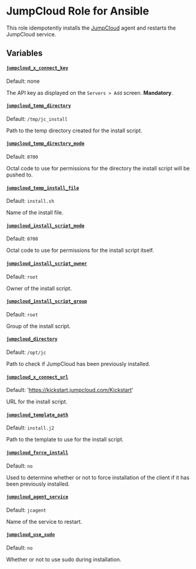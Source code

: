 # JumpCloud Role for Ansible
This role idempotently installs the [JumpCloud][jumpcloud] agent and restarts the JumpCloud service.

## Variables

#### [`jumpcloud_x_connect_key`][jc-x-connect-key]
Default: none

The API key as displayed on the `Servers > Add` screen. **Mandatory**.

#### [`jumpcloud_temp_directory`][jc-temp-directory]
Default: `/tmp/jc_install`

Path to the temp directory created for the install script.
#### [`jumpcloud_temp_directory_mode`][jc-temp-directory-mode]
Default: `0700`

Octal code to use for permissions for the directory the install script will be pushed to.

#### [`jumpcloud_temp_install_file`][jc-temp-install-file]
Default: `install.sh`

Name of the install file.

#### [`jumpcloud_install_script_mode`][jc-install-script-mode]
Default: `0700`

Octal code to use for permissions for the install script itself.

#### [`jumpcloud_install_script_owner`][jc-install-script-owner]
Default: `root`

Owner of the install script.

#### [`jumpcloud_install_script_group`][jc-install-script-group]
Default: `root`

Group of the install script.

#### [`jumpcloud_directory`][jc-directory]
Default: `/opt/jc`

Path to check if JumpCloud has been previously installed.

#### [`jumpcloud_x_connect_url`][jc-x-connect-url]
Default: 'https://kickstart.jumpcloud.com/Kickstart'

URL for the install script.

#### [`jumpcloud_template_path`][jc-template-path]
Default: `install.j2`

Path to the template to use for the install script.

#### [`jumpcloud_force_install`][jc-force-install]
Default: `no`

Used to determine whether or not to force installation of the client if it has been previously installed.

#### [`jumpcloud_agent_service`][jc-agent-service]
Default: `jcagent`

Name of the service to restart.

#### [`jumpcloud_use_sudo`][jc-use-sudo]
Default: `no`

Whether or not to use sudo during installation.

[jumpcloud]: 				https://jumpcloud.com "JumpCloud website"
[jc-x-connect-key]:  		https://github.com/shrikeh/ansible-jumpcloud/blob/master/defaults/main.yml#L4 "Link to variable on master"
[jc-temp-directory]: 		https://github.com/shrikeh/ansible-jumpcloud/blob/master/defaults/main.yml#L4 "Link to variable on master"
[jc-temp-directory-mode]: 	https://github.com/shrikeh/ansible-jumpcloud/blob/master/defaults/main.yml#L5 "Link to variable on master"
[jc-temp-install-file]:		https://github.com/shrikeh/ansible-jumpcloud/blob/master/defaults/main.yml#L6 "Link to variable on master"
[jc-install-script-mode]:	https://github.com/shrikeh/ansible-jumpcloud/blob/master/defaults/main.yml#L7 "Link to variable on master"
[jc-install-script-owner]: https://github.com/shrikeh/ansible-jumpcloud/blob/master/defaults/main.yml#L9 "Link to variable on master"
[jc-install-script-group]: https://github.com/shrikeh/ansible-jumpcloud/blob/master/defaults/main.yml#L10 "Link to variable on master"
[jc-directory]: 			https://github.com/shrikeh/ansible-jumpcloud/blob/master/defaults/main.yml#L12 "Link to variable on master"
[jc-x-connect-url]: 		https://github.com/shrikeh/ansible-jumpcloud/blob/master/defaults/main.yml#L13 "Link to variable on master"
[jc-template-path]:			https://github.com/shrikeh/ansible-jumpcloud/blob/master/defaults/main.yml#L15 "Link to variable on master"
[jc-force-install]:			https://github.com/shrikeh/ansible-jumpcloud/blob/master/defaults/main.yml#L17 "Link to variable on master"
[jc-agent-service]:			https://github.com/shrikeh/ansible-jumpcloud/blob/master/defaults/main.yml#L18 "Link to variable on master"
[jc-use-sudo]:				https://github.com/shrikeh/ansible-jumpcloud/blob/master/defaults/main.yml#L19 "Link to variable on master"
